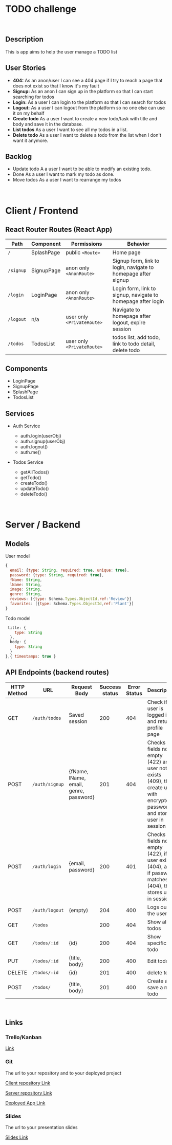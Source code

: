 # TODO challenge

<br>

## Description

This is app aims to help the user manage a TODO list

## User Stories

- **404:** As an anon/user I can see a 404 page if I try to reach a page that does not exist so that I know it's my fault
- **Signup:** As an anon I can sign up in the platform so that I can start searching for todos
- **Login:** As a user I can login to the platform so that I can search for todos
- **Logout:** As a user I can logout from the platform so no one else can use it on my behalf
- **Create todo** As a user I want to create a new todo/task with title and body and save it in the database.
- **List todos** As a user I want to see all my todos in a list.
- **Delete todo** As a user I want to delete a todo from the list when I don't want it anymore.

## Backlog

- Update todo A a user I want to be able to modify an existing todo.
- Done As a user I want to mark my todo as done.
- Move todos As a user I want to rearrange my todos

<br>

# Client / Frontend

## React Router Routes (React App)

| Path      | Component  | Permissions                | Behavior                                                      |
| --------- | ---------- | -------------------------- | ------------------------------------------------------------- |
| `/`       | SplashPage | public `<Route>`           | Home page                                                     |
| `/signup` | SignupPage | anon only `<AnonRoute>`    | Signup form, link to login, navigate to homepage after signup |
| `/login`  | LoginPage  | anon only `<AnonRoute>`    | Login form, link to signup, navigate to homepage after login  |
| `/logout` | n/a        | user only `<PrivateRoute>` | Navigate to homepage after logout, expire session             |
| `/todos`  | TodosList  | user only `<PrivateRoute>` | todos list, add todo, link to todo detail, delete todo        |

## Components

- LoginPage
- SignupPage
- SplashPage
- TodosList

## Services

- Auth Service
  - auth.login(userObj)
  - auth.signup(userObj)
  - auth.logout()
  - auth.me()
- Todos Service

  - getAllTodos()
  - getTodo()
  - createTodo()
  - updateTodo()
  - deleteTodo()

<br>

# Server / Backend

## Models

User model

```javascript
{
  email: {type: String, required: true, unique: true},
  password: {type: String, required: true},
  fName: String,
  lName: String,
  image: String,
  genre: String,
  reviews: [{type: Schema.Types.ObjectId,ref:'Review'}]
  favorites: [{type: Schema.Types.ObjectId,ref:'Plant'}]
}
```

Todo model

```javascript
 title: {
    type: String
  },
  body: {
    type: String
  }
},{ timestamps: true }
```

## API Endpoints (backend routes)

| HTTP Method | URL            | Request Body                           | Success status | Error Status | Description                                                                                                                     |
| ----------- | -------------- | -------------------------------------- | -------------- | ------------ | ------------------------------------------------------------------------------------------------------------------------------- |
| GET         | `/auth/todos`  | Saved session                          | 200            | 404          | Check if user is logged in and return profile page                                                                              |
| POST        | `/auth/signup` | {fName, lName, email, genre, password} | 201            | 404          | Checks if fields not empty (422) and user not exists (409), then create user with encrypted password, and store user in session |
| POST        | `/auth/login`  | {email, password}                      | 200            | 401          | Checks if fields not empty (422), if user exists (404), and if password matches (404), then stores user in session              |
| POST        | `/auth/logout` | (empty)                                | 204            | 400          | Logs out the user                                                                                                               |
| GET         | `/todos`       |                                        | 200            | 404          | Show all todos                                                                                                                  |
| GET         | `/todos/:id`   | {id}                                   | 200            | 404          | Show specific todo                                                                                                              |
| PUT         | `/todos/:id`   | {title, body}                          | 200            | 400          | Edit todo                                                                                                                       |
| DELETE      | `/todos/:id`   | {id}                                   | 201            | 400          | delete todo                                                                                                                     |
| POST        | `/todos/`      | {title, body}                          | 201            | 400          | Create and save a new todo                                                                                                      |

<br>

## Links

### Trello/Kanban

[Link]()

### Git

The url to your repository and to your deployed project

[Client repository Link](https://github.com/skanndar/challenge-todo-app)

[Server repository Link](https://github.com/skanndar/challenge-todo-api)

[Deployed App Link]()

### Slides

The url to your presentation slides

[Slides Link]()
